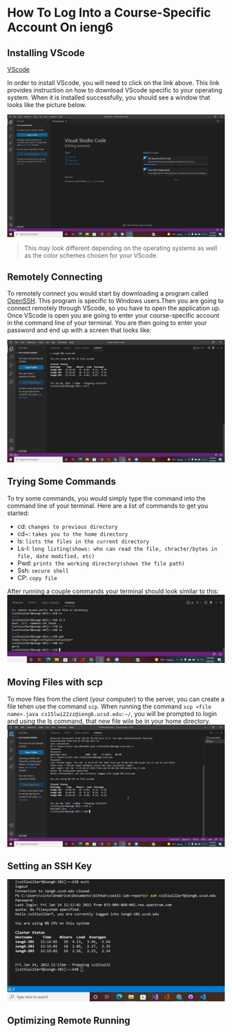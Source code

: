 # How To Log Into a Course-Specific Account On ieng6

## Installing VScode
[VScode](https://code.visualstudio.com/)

In order to install VScode, you will need to click on the link above. This link provides instruction on how to download VScode specific to your operating system. When it is installed successfully, you should see a window that looks like the picture below. 

![Image](installVSC.png)
> This may look different depending on the operating systems as well as the color schemes chosen for your VScode.

## Remotely Connecting
To remotely connect you would start by downloading a program called [OpenSSH](https://docs.microsoft.com/en-us/windows-server/administration/openssh/openssh_install_firstuse). This program is specific to Windows users.Then you are going to connect remotely through VScode, so you have to open the application up. Once VScode is open you are going to enter your course-specific account in the command line of your terminal. You are then going to enter your password and end up with a screen that looks like: 

![Image](CSVSC.png)
## Trying Some Commands
To try some commands, you would simply type the command into the command line of your terminal. 
Here are a list of commands to get you started:
- cd: `changes to previous directory`
- cd~: `takes you to the home directory`
- ls: `lists the files in the current directory`
- Ls-l: `long listing(shows: who can read the file, chracter/bytes in file, date modified, etc)`
- Pwd: `prints the working directory(shows the file path)`
- Ssh: `secure shell`
- CP: `copy file`

After running a couple commands your terminal should look similar to this:
![Image](commandTest.png)

## Moving Files with scp

To move files from the client (your computer) to the server, you can create a file tehen use the command `scp`. When running the command `scp <file name>.java cs15lwi22zz@ieng6.ucsd.edu:~/`, you will be prompted to login and using the ls command, that new file wile be in your home directory. 
![Image](loginVSC.png)

## Setting an SSH Key

![Image](SSHKey.png)
## Optimizing Remote Running
